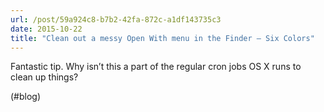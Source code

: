 ```yaml
---
url: /post/59a924c8-b7b2-42fa-872c-a1df143735c3
date: 2015-10-22
title: "Clean out a messy Open With menu in the Finder – Six Colors"
---
```


Fantastic tip. Why isn&#8217;t this a part of the regular cron jobs OS X runs to clean up things?



(#blog)